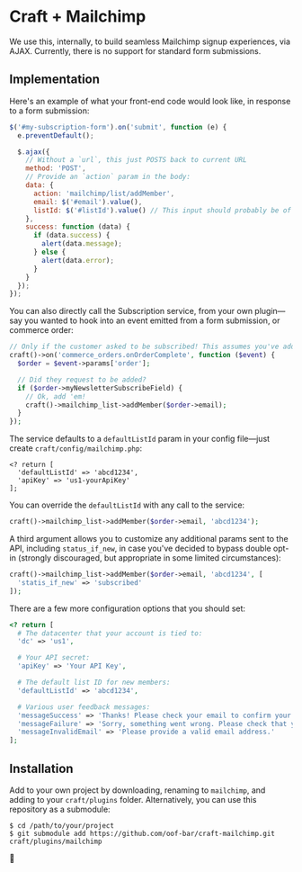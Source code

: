 # Craft + Mailchimp

We use this, internally, to build seamless Mailchimp signup experiences, via AJAX. Currently, there is no support for standard form submissions.

## Implementation

Here's an example of what your front-end code would look like, in response to a form submission:

```js
$('#my-subscription-form').on('submit', function (e) {
  e.preventDefault();

  $.ajax({
    // Without a `url`, this just POSTS back to current URL
    method: 'POST',
    // Provide an `action` param in the body:
    data: {
      action: 'mailchimp/list/addMember',
      email: $('#email').value(),
      listId: $('#listId').value() // This input should probably be of type `hidden`.
    },
    success: function (data) {
      if (data.success) {
        alert(data.message);
      } else {
        alert(data.error);
      }
    }
  });
});
```

You can also directly call the Subscription service, from your own plugin—say you wanted to hook into an event emitted from a form submission, or commerce order:

```php
// Only if the customer asked to be subscribed! This assumes you've added a custom order field and exposed it to your order form.
craft()->on('commerce_orders.onOrderComplete', function ($event) {
  $order = $event->params['order'];

  // Did they request to be added?
  if ($order->myNewsletterSubscribeField) {
    // Ok, add 'em!
    craft()->mailchimp_list->addMember($order->email);
  }
});
```

The service defaults to a `defaultListId` param in your config file—just create `craft/config/mailchimp.php`:

```
<? return [
  'defaultListId' => 'abcd1234',
  'apiKey' => 'us1-yourApiKey'
];
```

You can override the `defaultListId` with any call to the service:

```php
craft()->mailchimp_list->addMember($order->email, 'abcd1234');
```

A third argument allows you to customize any additional params sent to the API, including `status_if_new`, in case you've decided to bypass double opt-in (strongly discouraged, but appropriate in some limited circumstances):

```php
craft()->mailchimp_list->addMember($order->email, 'abcd1234', [
  'statis_if_new' => 'subscribed'
]);
```

There are a few more configuration options that you should set:

```php
<? return [
  # The datacenter that your account is tied to:
  'dc' => 'us1',

  # Your API secret:
  'apiKey' => 'Your API Key',

  # The default list ID for new members:
  'defaultListId' => 'abcd1234',

  # Various user feedback messages:
  'messageSuccess' => 'Thanks! Please check your email to confirm your membership.',
  'messageFailure' => 'Sorry, something went wrong. Please check that you are not already subscribed, and try again.',
  'messageInvalidEmail' => 'Please provide a valid email address.'
];
```


## Installation

Add to your own project by downloading, renaming to `mailchimp`, and adding to your `craft/plugins` folder. Alternatively, you can use this repository as a submodule:

```
$ cd /path/to/your/project
$ git submodule add https://github.com/oof-bar/craft-mailchimp.git craft/plugins/mailchimp
```

:deciduous_tree:
